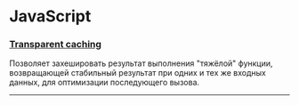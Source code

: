 # JavaScript

### [Transparent caching](./transparent_caching.js)
Позволяет захешировать результат выполнения "тяжёлой" функции, возвращающей стабильный результат при одних и тех же входных данных, для оптимизации последующего вызова.

---
